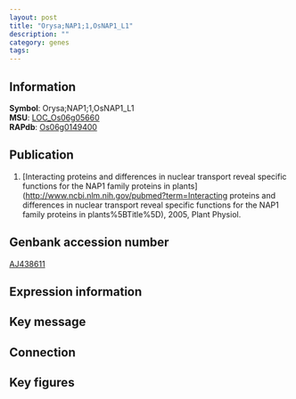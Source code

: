 ```yaml
---
layout: post
title: "Orysa;NAP1;1,OsNAP1_L1"
description: ""
category: genes
tags: 
---
```


## Information
__Symbol__: Orysa;NAP1;1,OsNAP1_L1  
__MSU__: [LOC_Os06g05660](http://rice.plantbiology.msu.edu/cgi-bin/ORF_infopage.cgi?orf=LOC_Os06g05660)  
__RAPdb__: [Os06g0149400](http://rapdb.dna.affrc.go.jp/viewer/gbrowse_details/irgsp1?name=Os06g0149400)  

## Publication
1. [Interacting proteins and differences in nuclear transport reveal specific functions for the NAP1 family proteins in plants](http://www.ncbi.nlm.nih.gov/pubmed?term=Interacting proteins and differences in nuclear transport reveal specific functions for the NAP1 family proteins in plants%5BTitle%5D), 2005, Plant Physiol.

## Genbank accession number
[AJ438611](http://www.ncbi.nlm.nih.gov/nuccore/AJ438611)  

## Expression information

## Key message

## Connection

## Key figures


